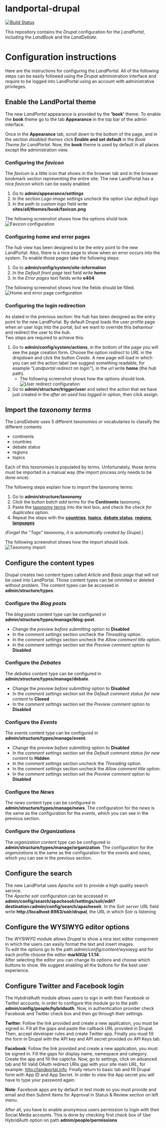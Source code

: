 # landportal-drupal
[![Build Status](https://travis-ci.org/weso/landportal-drupal.png)](https://travis-ci.org/weso/landportal-drupal)

This repository contains the *Drupal* configuration for the *LandPortal*, including
the *LandBook* and the *LandDebate*.

# Configuration instructions
Here are the instructions for configuring the *LandPortal*.  All of the following
steps can be easily followed using the *Drupal* administration interface and
require to be logged into LandPortal using an account with administrative
privileges.

## Enable the LandPortal theme
The new *LandPortal* appearance is provided by the **'book'** theme.  To enable
the **book** theme go to the tab **Appearance** in the top bar of the admin
interface.

Once in the **Appearance** tab, scroll down to the bottom of the page, and in the
section *disabled themes* click **Enable and set default** in the
*Book Theme for LandPortal*.  Now, the **book** theme is used by default in all
places except the administration view.

### Configuring the *favicon*
The *favicon* is a little icon that shows in the browser tab and in the browser
bookmark section representing the entire site.  The new LandPortal has a nice
*favicon* which can be easily enabled:  
  1. Go to **admin/appearance/settings**
  2. In the section *Logo image settings* uncheck the option *Use default logo*
  2. In the *path to custom logo* field write **sites/all/themes/book/favicon.png**

The following screenshot shows how the options shold look:
![Favicon configuration](readme_images/favicon.png)

### Configuring home and error pages
The *hub* view has been designed to be the entry point to the new LandPortal.
Also, there is a nice page to show when an error occurs into the system.  To
enable those pages take the following steps:
  1. Go to **admin/config/system/site-information**
  2. In the *Default front page* text field write **home**
  3. In the *Error pages* text fields write **e404**

The following screenshot shows how the fields should be filled.
![Home and error page configuration](readme_images/home_and_error_pages.png)

### Configuring the login redirection
As stated in the previous section: the *hub* has been designed as the entry point
to the new LandPortal.  By default Drupal loads the user profile page when an
user logs into the portal, but we want to override this behaviour and redirect
the user to the *hub*.  
Two steps are required to achieve this:
  1. Go to **admin/config/system/actions**, in the bottom of the page you will
    see the page creation form.  Choose the  option *redirect to URL* in the
    dropdown and click the button *Create*.  A new page will load in which you can
    set the action label (we suggest something readable, for example
    *"Landportal redirect on login"*), in the url write **home** (the *hub* path).  
      - The following screenshot shows how the options should look.
      ![User redirect configuration](readme_images/user_redirection.png)
  2. Go to **admin/structure/trigger/user** and select the action that we have just
    created in the *after an used has logged in* option, then click *assign*.

## Import the *taxonomy terms*
The *LandDebate* uses 5 different *taxonomies* or vocabularies to classify the
different contents:  
  - continents
  - countries
  - debate status
  - regions
  - topics

Each of this *taxonomies* is populated by *terms*.  Unfortunately, those *terms*
must be imported in a manual way (the import process only needs to be done once).

The following steps explain how to import the taxonomy terms:
  1. Go to **admin/structure/taxonomy**
  2. Click the button *batch add terms* for the **Continents** taxonomy.  
  3. Paste the [taxonomy terms](https://github.com/weso/landportal-drupal/blob/develop/taxonomy_terms/continents.txt)
    into the text box, and check the *check for duplicates* option.
  4. Repeat the steps with the **[countries](https://github.com/weso/landportal-drupal/blob/develop/taxonomy_terms/countries.txt)**, **[topics](https://github.com/weso/landportal-drupal/blob/develop/taxonomy_terms/topics.txt)**, **[debate status](https://github.com/weso/landportal-drupal/blob/develop/taxonomy_terms/debate_status.txt)**, **[regions](https://github.com/weso/landportal-drupal/blob/develop/taxonomy_terms/regions.txt)**, **[languages](https://github.com/weso/landportal-drupal/blob/develop/taxonomy_terms/languages.txt)**

(*Forget the "Tags" taxonomy, it is automatically created by Drupal.*)

The following screenshot shows how the import should look.
![Taxonomy import](readme_images/taxonomy_import.png)

## Configure the content types
Drupal creates two content types called *Article* and *Basic page* that will not
be used into LandPortal.  Those content types can be ommited or deleted without
problem.  The content types can be accessed in **admin/structure/types**.

### Configure the *Blog posts*
The *blog posts* content type can be configured in
**admin/structure/types/manage/blog-post**.

  - Change the *preview before submitting* option to **Disabled**  
  - In the *comment settings* section uncheck the *Threading* option.  
  - In the *comment settings* section uncheck the *Allow comment title* option.  
  - In the *comment settings* section set the *Preview comment* option to **Disabled**

### Configure the *Debates*
The *debates* content type can be configured in
**admin/structure/types/manage/debate**.

  - Change the *preview before submitting* option to **Disabled**  
  - In the *comment settings* section set the *Default comment status for new content* to **Closed**
  - In the *comment settings* section set the *Preview comment* option to **Disabled**

### Configure the *Events*
The *events* content type can be configured in
**admin/structure/types/manage/event**.

  - Change the *preview before submitting* option to **Disabled**  
  - In the *comment settings* section set the *Default comment status for new content* to **Hidden**
  - In the *comment settings* section uncheck the *Threading* option.  
  - In the *comment settings* section uncheck the *Allow comment title* option.  
  - In the *comment settings* section set the *Preview comment* option to **Disabled**

### Configure the *News*
The *news* content type can be configured in
**admin/structure/types/manage/news**.  The configuration for the *news* is the
same as the configuration for the *events*, which you can see in the previous
section.

### Configure the *Organizations*
The *organization* content type can be configured in
**admin/structure/types/manage/organization**.  The configuration for the *organizations* is the
same as the configuration for the *events* and *news*, which you can see in the previous
section.

## Configure the search
The new LandPortal uses *Apache solr* to provide a high quality search service.  
The *Apache solr* configuration can be accessed in **admin/config/search/apachesolr/settings/solr/edit?destination=admin/config/search/apachesolr**.
In the *Solr server URL* field write **http://localhost:8983/solr/drupal**,
the URL in which Solr is listening

## Configure the WYSIWYG editor options
The *WYSIWYG* module allows *Drupal* to show a nice text editor component in which
the users can easily format the text and insert images.  
To edit the options go to the path *admin/config/content/wysiwyg* and for each
profile choose the editor **markItUp 1.1.14**.  
After selecting the editor you can  change its options and choose which buttons
to show.  We suggest enabling all the buttons for the best user experience.

## Configure Twitter and Facebook login
The HybdridAuth module allows users to sign in with their Facebook or Twitter accounts,
in order to configure this module go to the path **admin/config/people/hybridauth**.
Now, in authentication provider check Facebook and Twitter check box and then go through their settings.

**Twitter**: Follow the link provided and create a new application, you must be signed in. Fill all the gaps and paste the callback URL provided in Drupal. Then, accept developer rules and create Twitter app.
Finally you must fill the form in Drupal with the API key and API secret provided on API Keys tab.

**Facebook**: Follow the link provided and create a new application, you must be signed in. Fill the gaps for display name, namespace and category. Create the app and fill the captcha. Now, go to settings, click on advanced tab and fill Valid OAuth redirect URIs gap with your site main URL, for example: http://landportal.info. Finally return to basic tab and fill Drupal form with App ID and App Secret. In order to view the App secret you will have to type your password again.

**Note**: Facebook apps are by default in test mode so you must provide and email and then Submit Items for Approval in Status & Review section on left menu.

After all, you have to enable anonymous users permission to login with their Social Media accounts. This is done by checking first check box of Use HybridAuth option on path **admin/people/permissions**
